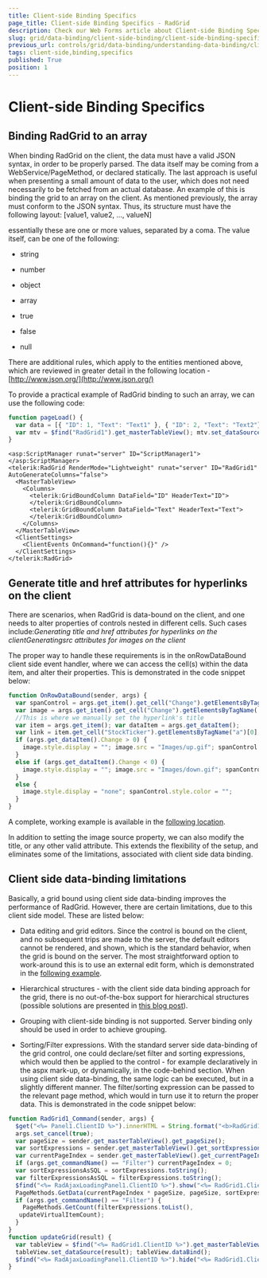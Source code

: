 ```yaml
---
title: Client-side Binding Specifics
page_title: Client-side Binding Specifics - RadGrid
description: Check our Web Forms article about Client-side Binding Specifics.
slug: grid/data-binding/client-side-binding/client-side-binding-specifics
previous_url: controls/grid/data-binding/understanding-data-binding/client-side-binding/client-side-binding-specifics
tags: client-side,binding,specifics
published: True
position: 1
---
```


# Client-side Binding Specifics



## Binding RadGrid to an array

When binding RadGrid on the client, the data must have a valid JSON syntax, in order to be properly parsed. The data itself may be coming from a WebService/PageMethod, or declared statically. The last approach is useful when presenting a small amount of data to the user, which does not need necessarily to be fetched from an actual database. An example of this is binding the grid to an array on the client. As mentioned previously, the array must conform to the JSON syntax. Thus, its structure must have the following layout:
          [value1, value2, ..., valueN]
        

essentially these are one or more values, separated by a coma. The value itself, can be one of the following:

* string

* number

* object

* array

* true

* false

* null

There are additional rules, which apply to the entities mentioned above, which are reviewed in greater detail in the following location - [http://www.json.org/](http://www.json.org/)

To provide a practical example of RadGrid binding to such an array, we can use the following code:

````JavaScript
function pageLoad() {
  var data = [{ "ID": 1, "Text": "Text1" }, { "ID": 2, "Text": "Text2"}];
  var mtv = $find("RadGrid1").get_masterTableView(); mtv.set_dataSource(data); mtv.dataBind();
}
````



````ASP.NET
<asp:ScriptManager runat="server" ID="ScriptManager1">
</asp:ScriptManager>
<telerik:RadGrid RenderMode="Lightweight" runat="server" ID="RadGrid1" AutoGenerateColumns="false">
  <MasterTableView>
    <Columns>
      <telerik:GridBoundColumn DataField="ID" HeaderText="ID">
      </telerik:GridBoundColumn>
      <telerik:GridBoundColumn DataField="Text" HeaderText="Text">
      </telerik:GridBoundColumn>
    </Columns>
  </MasterTableView>
  <ClientSettings>
    <ClientEvents OnCommand="function(){}" />
  </ClientSettings>
</telerik:RadGrid>
````



## Generate title and href attributes for hyperlinks on the client

There are scenarios, when RadGrid is data-bound on the client, and one needs to alter properties of controls nested in different cells. Such cases include:*Generating title and href attributes for hyperlinks on the clientGeneratingsrc attributes for images on the client*

The proper way to handle these requirements is in the onRowDataBound client side event handler, where we can access the cell(s) within the data item, and alter their properties. This is demonstrated in the code snippet below:

````JavaScript
function OnRowDataBound(sender, args) {
  var spanControl = args.get_item().get_cell("Change").getElementsByTagName('span')[0];
  var image = args.get_item().get_cell("Change").getElementsByTagName('img')[0];
  //This is where we manually set the hyperlink's title
  var item = args.get_item(); var dataItem = args.get_dataItem();
  var link = item.get_cell("StockTicker").getElementsByTagName("a")[0]; link.title = dataItem.StockTicker + " (change: " + dataItem.Change + ")";
  if (args.get_dataItem().Change > 0) {
    image.style.display = ""; image.src = "Images/up.gif"; spanControl.style.color = "green";
  }
  else if (args.get_dataItem().Change < 0) {
    image.style.display = ""; image.src = "Images/down.gif"; spanControl.style.color = "red";
  }
  else {
    image.style.display = "none"; spanControl.style.color = "";
  }
}
````



A complete, working example is available in the [following location](https://demos.telerik.com/aspnet-ajax/grid/examples/client/livedata/defaultcs.aspx).

In addition to setting the image source property, we can also modify the title, or any other valid attribute. This extends the flexibility of the setup, and eliminates some of the limitations, associated with client side data binding.

## Client side data-binding limitations

Basically, a grid bound using client side data-binding improves the performance of RadGrid. However, there are certain limitations, due to this client side model. These are listed below:

* Data editing and grid editors. Since the control is bound on the client, and no subsequent trips are made to the server, the default editors cannot be rendered, and shown, which is the standard behavior, when the grid is bound on the server. The most straightforward option to work-around this is to use an external edit form, which is demonstrated in the [following example](https://demos.telerik.com/aspnet-ajax/grid/examples/client/insertupdatedelete/defaultcs.aspx).

* Hierarchical structures - with the client side data binding approach for the grid, there is no out-of-the-box support for hierarchical structures (possible solutions are presented in [this blog post](https://blogs.telerik.com/vladimirenchev/posts/08-09-09/how-to-telerik-radgrid-master-detail-client-side-data-binding-using-linq-to-sql-and-webservice.aspx	)).

* Grouping with client-side binding is not supported. Server binding only should be used in order to achieve grouping.

* Sorting/Filter expressions. With the standard server side data-binding of the grid control, one could declare/set filter and sorting expressions, which would then be applied to the control - for example declaratively in the aspx mark-up, or dynamically, in the code-behind section. When using client side data-binding, the same logic can be executed, but in a slightly different manner. The filter/sorting expression can be passed to the relevant page method, which would in turn use it to return the proper data. This is demonstrated in the code snippet below:

````JavaScript
function RadGrid1_Command(sender, args) {
  $get("<%= Panel1.ClientID %>").innerHTML = String.format("<b>RadGrid1_Command</b><br />CommandName : {0}, CommandArgument : {1} <br /><br />", args.get_commandName(), args.get_commandArgument());
  args.set_cancel(true);
  var pageSize = sender.get_masterTableView().get_pageSize();
  var sortExpressions = sender.get_masterTableView().get_sortExpressions(); var filterExpressions = sender.get_masterTableView().get_filterExpressions();
  var currentPageIndex = sender.get_masterTableView().get_currentPageIndex();
  if (args.get_commandName() == "Filter") currentPageIndex = 0;
  var sortExpressionsAsSQL = sortExpressions.toString();
  var filterExpressionsAsSQL = filterExpressions.toString();
  $find("<%= RadAjaxLoadingPanel1.ClientID %>").show("<%= RadGrid1.ClientID %>");
  PageMethods.GetData(currentPageIndex * pageSize, pageSize, sortExpressionsAsSQL, filterExpressions.toList(), updateGrid);
  if (args.get_commandName() == "Filter") {
    PageMethods.GetCount(filterExpressions.toList(),
   updateVirtualItemCount);
  }
}
function updateGrid(result) {
  var tableView = $find("<%= RadGrid1.ClientID %>").get_masterTableView();
  tableView.set_dataSource(result); tableView.dataBind();
  $find("<%= RadAjaxLoadingPanel1.ClientID %>").hide("<%= RadGrid1.ClientID %>");
}

````


